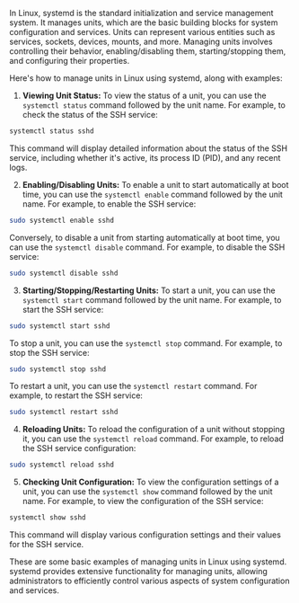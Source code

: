 In Linux, systemd is the standard initialization and service management system. It manages units, which are the basic building blocks for system configuration and services. Units can represent various entities such as services, sockets, devices, mounts, and more. Managing units involves controlling their behavior, enabling/disabling them, starting/stopping them, and configuring their properties.

Here's how to manage units in Linux using systemd, along with examples:

1. **Viewing Unit Status:**
To view the status of a unit, you can use the `systemctl status` command followed by the unit name. For example, to check the status of the SSH service:

```bash
systemctl status sshd
```

This command will display detailed information about the status of the SSH service, including whether it's active, its process ID (PID), and any recent logs.

2. **Enabling/Disabling Units:**
To enable a unit to start automatically at boot time, you can use the `systemctl enable` command followed by the unit name. For example, to enable the SSH service:

```bash
sudo systemctl enable sshd
```

Conversely, to disable a unit from starting automatically at boot time, you can use the `systemctl disable` command. For example, to disable the SSH service:

```bash
sudo systemctl disable sshd
```

3. **Starting/Stopping/Restarting Units:**
To start a unit, you can use the `systemctl start` command followed by the unit name. For example, to start the SSH service:

```bash
sudo systemctl start sshd
```

To stop a unit, you can use the `systemctl stop` command. For example, to stop the SSH service:

```bash
sudo systemctl stop sshd
```

To restart a unit, you can use the `systemctl restart` command. For example, to restart the SSH service:

```bash
sudo systemctl restart sshd
```

4. **Reloading Units:**
To reload the configuration of a unit without stopping it, you can use the `systemctl reload` command. For example, to reload the SSH service configuration:

```bash
sudo systemctl reload sshd
```

5. **Checking Unit Configuration:**
To view the configuration settings of a unit, you can use the `systemctl show` command followed by the unit name. For example, to view the configuration of the SSH service:

```bash
systemctl show sshd
```

This command will display various configuration settings and their values for the SSH service.

These are some basic examples of managing units in Linux using systemd. systemd provides extensive functionality for managing units, allowing administrators to efficiently control various aspects of system configuration and services.